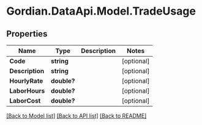 # Gordian.DataApi.Model.TradeUsage
## Properties

Name | Type | Description | Notes
------------ | ------------- | ------------- | -------------
**Code** | **string** |  | [optional] 
**Description** | **string** |  | [optional] 
**HourlyRate** | **double?** |  | [optional] 
**LaborHours** | **double?** |  | [optional] 
**LaborCost** | **double?** |  | [optional] 

[[Back to Model list]](../README.md#documentation-for-models) [[Back to API list]](../README.md#documentation-for-api-endpoints) [[Back to README]](../README.md)

